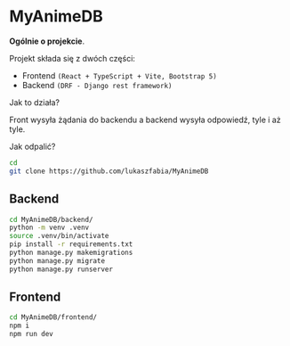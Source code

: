 # MyAnimeDB

**Ogólnie o projekcie**. 

Projekt składa się z dwóch części:
- Frontend `(React + TypeScript + Vite, Bootstrap 5)`
- Backend `(DRF - Django rest framework)`


Jak to działa? 

Front wysyła żądania do backendu a backend wysyła odpowiedź, tyle i aż tyle.

Jak odpalić?

```bash
cd
git clone https://github.com/lukaszfabia/MyAnimeDB
```

## Backend

```bash
cd MyAnimeDB/backend/
python -m venv .venv
source .venv/bin/activate
pip install -r requirements.txt
python manage.py makemigrations
python manage.py migrate
python manage.py runserver 
```

## Frontend

```bash
cd MyAnimeDB/frontend/
npm i
npm run dev 
```